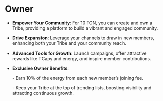 # Owner

* **Empower Your Community**: For 10 TON, you can create and own a Tribe, providing a platform to build a vibrant and engaged community.
* **Drive Expansion**: Leverage your channels to draw in new members, enhancing both your Tribe and your community reach.
* **Advanced Tools for Growth**: Launch campaigns, offer attractive rewards like TCapy and energy, and inspire member contributions.
*   **Exclusive Owner Benefits**:

    &#x20;\- Earn 10% of the energy from each new member’s joining fee.

    &#x20;\- Keep your Tribe at the top of trending lists, boosting visibility and attracting continuous growth.
